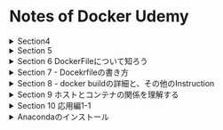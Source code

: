 # Notes of Docker Udemy

<details>

<summary>Section4</summary>

## 環境変数
```bash
export AGE=20
echo $AGE
```

## hello world projectをpullする
```bash
docker pull hello-world
```

## docker imagesを表示
```bash
docker images
```

## containerをimageから作成する
```bash
docker run hello-world
```

## docker containersを表示
```bash
docker ps
docker ps -a
```

## restart docker container
```bash
docker restart <CONTAINER_ID>
```

## restart docker container then start bash
```bash
docker exec -it <CONTAINER_ID> bash
```

## Containerから出る
```bash
exit
docker dettach
```

## Containerを再度起動する
- exit
```bash
 docker restart <CONTAINER_ID>
 docker exec -it <CONTAINER_ID> bash
```
- detach
```bash
docker attach <CONTAINER_ID>
```

## 更新内容をDocker imageにする
```bash
docker commit <CONTAINER_ID> <NEW_IMAGE_NAME>
docker commit <CONTAINER_ID> ubuntu:updated
```

## Docker imageを別名で保存
```bash
docker tag <SOURCE> <TARGET>
docker tag ubuntu:updated <DOCKER_HUB_USER_NAME>/my-first-repo
```

## Docker Hubに imageをpushする
```bash
docker push <REPOSITORY_NAME>
```

## dockerのimageを削除する
```bash
docker rmi <DOCKER_HUB_USER_NAME>/my-first-repo
```

## pullしたimageからcontainerを起動する
```bash
docker run -it <DOCKER_HUB_USER_NAME>/my-first-repo bash
```

</details>

<details>
<summary> Section 5 </summary>

## docker runはdocker create + docker start

## `docker start`ではdefaultの実行結果を見ることができない
実行結果をみるには
```bash
docker start <CONTAINER_ID> -a
```
defaultのcommandは`docker ps -a`の`COMMAND`

## docker run -it
> -i : インプット可能
>
> -t : 表示が綺麗になる

## containerを削除する
```bash
docker rm <CONTAINER_ID>
docker rm <NAME>
```

## containerをstopする
```bash
docker stop <CONTAINER_ID>
docker stop <NAME>
```

## 止まっているcontainerを全削除
```bash
docker system prune
```

## コンテナ名を指名してrunする
```bash
docker run --name <NAME> <IMAGE>
```

## container 起動後にdetachする(backgroundで動かす)
```bash
docker run -d <IMAGE>
docker run -it -d ubuntu bash
```

## containerをexit後に削除する(一回きりのcontainer)
```bash
docker run --rm <IMAGE>
docker run --rm hello-world
```

</details>

<details>

<summary> Section 6 DockerFileについて知ろう</summary>

## Dockerfileとは
- Docker imageの設計図でDockerfileからDocker imageを作る
- Dockerfileというファイル名のテキストファイル
- INSTRUCTION argumentsの形で記載していく

```Dockerfile
FROM ubuntu:latest
# testファイルを作成
RUN touch test
```

## DockerfileからDocker imageを作成する
```bash
docker build <DIRECTORY>
docker build .

docker build -t <NAME> <DIRECTORY>
docker build -t new-ubuntu:latest .
```

- danglingを表示する
```bash
docker images -f dangling=true
```

</details>

<details>

<summary> Section 7 - Docekrfileの書き方 </summary>

## FROM
Dockerfileは`FROM`から書き始める
`FROM`はほとんどの場合OSを指定

## RUN
- Linuxコマンドを実行
- RUNを使うことで好きにカスタマイズ
- RUN毎にLayerが作られる

## Layer数を最小限にするために
- Docker imageのLayer数は最小限にする
- Layerを作るのは`RUN`, `COPY`, `ADD`
- コマンドを&&でつなげる
- \ で改行する

```Dockerfile
FROM ubuntu:latest
RUN apt-get update && apt-get install \
xxx \
xyz \
yyy \
zzz
```

## cacheの使用
- cacheはLayerごとに保存される
- cacheを使用してDockerfileを作成して最終的に&&でつなげる

```Dockerfile
FROM ubuntu:latest
RUN apt-get update
RUN apt-get install -y \
curl \
nginx
RUN apt-get install -y cvs
```

最終的
```Dockerfile
FROM ubuntu:latest
RUN apt-get update && apt-get install -y \
curl \
cvs \
nginx
```

## CMD
- containerのdefaultのcommandを指定
```Dockerfile
CMD["executable", "parames1", "parames2"]
```
- 原則Dockerfileの最後に記述
- CMDは1つのみ

ubuntuの`/bin/bash`はDockerfileのCMDで定義されている
```Dockerfile
CMD ["bash"]
```

## RUNとCMDの違い
- RUNはLayerを作る,CMDは作らない
- 保存したい内容: `RUN`
- `docker run`で起動するときに実行したい場合: `CMD`
</details>

<details>
<summary> Section 8 - docker buildの詳細と、その他のInstruction</summary>

## Docker deamonとは
- docker deamonがある場所を`DOCKER_HOST`と呼びclientから命令を出す
- docker objectsを管理するもの
> docker objects
> - network
> - container
> - image
> - data volumes

## COPY
hostからcontainerにcopyする
```Dockerfile
COPY <src> <dest>

FROM ubuntu:latest
RUN mkdir /new_dir
COPY something /new_dir/
```

## COPY vs ADD
- 単純にfileやfolderをcopyする場合は`COPY`
- tarの圧縮ファイルをコピーして解凍したいときは`ADD`

```bash
tar -cvf compressed.tar sample_folder
```

## Dockerfileがbuild contextにない場合
```bash
docker build -f <docker_file_name> <build_context>
```
`Dockerfile.dev`

`Dockerfile.test`

```bash
docker build -f ../Dockerfile.dev .
```

## CMD vs ENTRYPOINT
- ENTRYPOINTでもdefaultのcommandを指定することができる
> - ENTRYPOINTは,run時に上書きできない
> - ENTRYPOINTがある場合はCMDは["param1", "param2"]の形を取る
>
>	 つまりCMDはENTRYPOINTの引数となる
> - run時に上書きできるのはCMDの部分のみ
> - containerをcommandのようにして使いたい時に使う

```Dockerfile
FROM ubuntu:latest
RUN touch test
CMD ["ls","--help"]
```

```Dockerfile
FROM ubuntu:latest
RUN touch test
ENTRYPOINT ["ls"]
CMD ["--help"]
```

## ENV :環境変数を設定する

```Dockerfile
ENV <key> <value>
ENV <key>=<value> ...
```

```Dockerfile
FROM ubuntu:latest
ENV key1 this_is_value1
ENV key2=this_is_value2
ENV key3="H e l l o , W o r l d !" key4=j\ o\ h\ n
ENV key5 v a l u e
```

全ての環境変数を表示する
```bash
env
```

## WORKDIR
Docker instructionの実行directoryを変更する

- Docker instructionはrootで実行される

```Dockerfile
FROM ubuntu:latest
RUN mkdir sample_folder
RUN cd sample_folder
RUN touch sample_file
```
sample_fileはroot下に作られる

```Dockerfile
FROM ubuntu:latest
# RUN mkdir sample_folder
WORKDIR /sample_folder
RUN touch sample_file
```
sample_fileはsample_folder下に作られる
runした際にsample_folderに移動されている

</details>

<details>

<summary> Section 9 ホストとコンテナの関係を理解する </summary>

## -vオプションでファイルシステムを共有する

> -v < host >:< container >

```bash
docker run -it -v ~/Documents/docker_projects/mounted_folder:/new_dir <image> bash

docker_projects % docker run -it -v ~/Documents/docker_projects/mounted_folder:/new_dir 0fd6b702080e1f5fdd222e bash
```

mountされたhostのファイルはhost内にある。container内には無い。
-vで指定するfolderがcontainer無いにない場合、自動的に作られる

## -uオプションでホストとコンテナのアクセス権限を共有する

> -u <user_id>:<group_id>

```bash
docker run -it -u $(id -u):$(id -g) -v ~/Documents/docker_projects/mounted_folder:/created_in_run <image> bash
```

- User IDを表示
```bash
id -u
```

- Group IDを表示
```bash
id -g
```

## -pオプションでホストとコンテナのポートを繋げる

> -p <host_port>:<container_port>

```bash
docker run -it -p 8888:8888 --rm jupyter/datascience-notebook bash
```
browserからlocalhost:8888

```bash
docker run -it -p 1234:8888 --rm jupyter/datascience-notebook bash
```
browserからlocalhost:1234

## containerで使えるコンピュータリソースの上限を設定する
> --cpus <# of CPUs> : コンテナがアクセスできる上限のCPUを設定
>
> --memory < byte > : コンテナがアクセスできる上限のメモリを設定

macでCPU,メモリの確認
```bash
sysctl -n hw.physicalcpu_max #物理コア数 
sysctl -n hw.logicalcpu_max #論理コア数
sysctl hw.memsize #メモリ(byte)
```

```bash
docker inspect <container_id>
docker inspect <container_id> | grep -i cpu
docker inspect <container_id> | grep -i memory
```

</details>

<details>
<summary> Section 10 応用編1-1 </summary>

## Dockerでデータサイエンスの解析環境を構築する
1. build contextは`dsenv_build` folder
2. containerはubuntuでAnacondaとJupyter labをインストールする
3. Hostのbuild context内のcodeをcontainerにmountしてファイルシステムを共有する
4. Hostのportとcontainerのportを`8888`でつなげる

```bash
FROM ubuntu:latest
RUN apt-get update && apt-get install -y \
    sudo \
    wget \
    vim
WORKDIR /opt
RUN wget https://repo.anaconda.com/archive/Anaconda3-2019.10-Linux-x86_64.sh
```

</details>

<details>
<summary> Anacondaのインストール </summary>

```bash
echo $PATH #どこにpathが通っているか

export PATH=/path/to/something:$PATH #pathの追加
export PATH=/opt/anaconda3/bin:$PATH
```

```bash
-x #optionの表示
sh -x Anaconda3-2019.10-Linux-x86_64.sh
```

```bash
sh Anaconda3-2019.10-Linux-x86_64.sh -b -p /opt/anaconda3 #受け答えをスキップしてdownloadするpathを指定する
```

## Dokcerfileの続きを書く

```Dockerfile
FROM ubuntu:latest
RUN apt-get update && apt-get install -y \
sudo \
wget \
vim
WORKDIR /opt
RUN wget https://repo.anaconda.com/archive/Anaconda3-2019.10-Linux-x86_64.sh && \
    sh Anaconda3-2019.10-Linux-x86_64.sh -b -p /opt/anaconda3 && \
    rm -f Anaconda3-2019.10-Linux-x86_64.sh
ENV PATH /opt/anaconda3/bin:$PATH
RUN pip install --upgrade pip
WORKDIR /
CMD ["jupyter","lab","--ip=0.0.0.0","--allow-root","--LabApp.token=''"]
```

## ファイルシステムの共有

```bash
docker run -p 8888:8888 -v ~/Documents/docker_projects/ds_python:/work --name my-lab <IMAGE_ID>
```

<details>

<details>

<summary> Section 13 応用編2-1 </summary>

## rails用のDockerfileを作成

```Dockerfile
 [internal] load metadata for docker.io/library/ruby:2.5                              1.4s
FROM ruby:2.5
RUN apt-get update && apt-get install -y \
    build-essential \
    libpq-dev \
    nodejs \
    postgresql-client \
    yarn
WORKDIR /product-register
COPY Gemfile Gemfile.lock /product-register/
RUN bundle install
```

## Docker compose
- docker runコマンドが長くなる時
- 複数のコンテナをまとめて起動するとき

```bash
docker run -v ~/Documents/docker_projects/product-register:/product-register -p3000:3000 -it <image> bash
```

```yml
version '3'

services:
  web:
    build: .
    ports:
      - '3000:3000'
    volumes:
      - '.:/product-register'
    tty: true
    stdin_open:true
```

</details>


